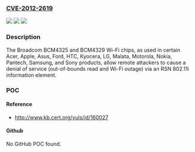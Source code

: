 ### [CVE-2012-2619](https://cve.mitre.org/cgi-bin/cvename.cgi?name=CVE-2012-2619)
![](https://img.shields.io/static/v1?label=Product&message=n%2Fa&color=blue)
![](https://img.shields.io/static/v1?label=Version&message=n%2Fa&color=blue)
![](https://img.shields.io/static/v1?label=Vulnerability&message=n%2Fa&color=brighgreen)

### Description

The Broadcom BCM4325 and BCM4329 Wi-Fi chips, as used in certain Acer, Apple, Asus, Ford, HTC, Kyocera, LG, Malata, Motorola, Nokia, Pantech, Samsung, and Sony products, allow remote attackers to cause a denial of service (out-of-bounds read and Wi-Fi outage) via an RSN 802.11i information element.

### POC

#### Reference
- http://www.kb.cert.org/vuls/id/160027

#### Github
No GitHub POC found.

